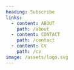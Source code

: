 ```yaml
---
heading: Subscribe
links:
  - content: ABOUT
    path: /about
  - content: CONTACT
    path: /contact
  - content: CV
    path: /cv
image: /assets/logo.svg
---
```


